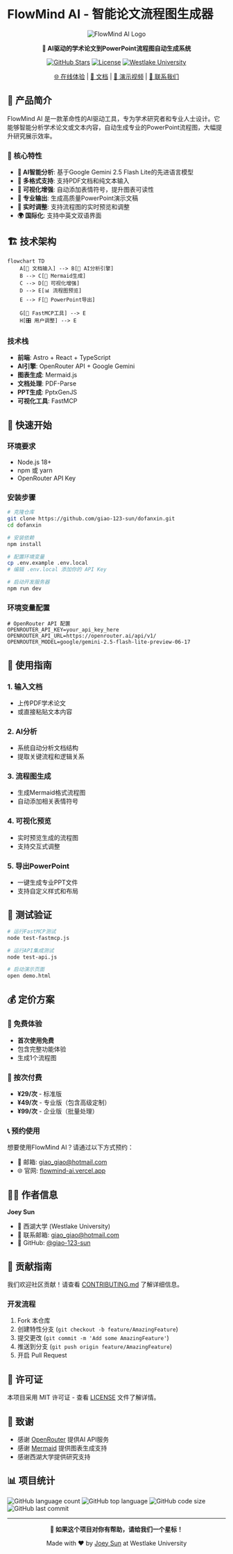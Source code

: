 # FlowMind AI - 智能论文流程图生成器

<div align="center">

![FlowMind AI Logo](https://img.shields.io/badge/FlowMind-AI-blue?style=for-the-badge&logo=artificial-intelligence)

**🚀 AI驱动的学术论文到PowerPoint流程图自动生成系统**

[![GitHub Stars](https://img.shields.io/github/stars/giao-123-sun/dofanxin?style=social)](https://github.com/giao-123-sun/dofanxin)
[![License](https://img.shields.io/badge/license-MIT-green.svg)](LICENSE)
[![Westlake University](https://img.shields.io/badge/Powered%20by-Westlake%20University-red.svg)](https://www.westlake.edu.cn/)

[🌐 在线体验](https://flowmind-ai.vercel.app) | [📖 文档](docs/) | [🎯 演示视频](demo/) | [💬 联系我们](mailto:giao_giao@hotmail.com)

</div>

## 🌟 产品简介

FlowMind AI 是一款革命性的AI驱动工具，专为学术研究者和专业人士设计。它能够智能分析学术论文或文本内容，自动生成专业的PowerPoint流程图，大幅提升研究展示效率。

### 🎯 核心特性

- **🤖 AI智能分析**: 基于Google Gemini 2.5 Flash Lite的先进语言模型
- **📄 多格式支持**: 支持PDF文档和纯文本输入
- **🎨 可视化增强**: 自动添加表情符号，提升图表可读性
- **💼 专业输出**: 生成高质量PowerPoint演示文稿
- **🔧 实时调整**: 支持流程图的实时预览和调整
- **🌍 国际化**: 支持中英文双语界面

## 🏗️ 技术架构

```mermaid
flowchart TD
    A[📄 文档输入] --> B[🤖 AI分析引擎]
    B --> C[🎯 Mermaid生成]
    C --> D[🎨 可视化增强]
    D --> E[📊 流程图预览]
    E --> F[💼 PowerPoint导出]
    
    G[🔧 FastMCP工具] --> E
    H[🎛️ 用户调整] --> E
```

### 技术栈

- **前端**: Astro + React + TypeScript
- **AI引擎**: OpenRouter API + Google Gemini
- **图表生成**: Mermaid.js
- **文档处理**: PDF-Parse
- **PPT生成**: PptxGenJS
- **可视化工具**: FastMCP

## 🚀 快速开始

### 环境要求

- Node.js 18+
- npm 或 yarn
- OpenRouter API Key

### 安装步骤

```bash
# 克隆仓库
git clone https://github.com/giao-123-sun/dofanxin.git
cd dofanxin

# 安装依赖
npm install

# 配置环境变量
cp .env.example .env.local
# 编辑 .env.local 添加你的 API Key

# 启动开发服务器
npm run dev
```

### 环境变量配置

```env
# OpenRouter API 配置
OPENROUTER_API_KEY=your_api_key_here
OPENROUTER_API_URL=https://openrouter.ai/api/v1/
OPENROUTER_MODEL=google/gemini-2.5-flash-lite-preview-06-17
```

## 📱 使用指南

### 1. 输入文档
- 上传PDF学术论文
- 或直接粘贴文本内容

### 2. AI分析
- 系统自动分析文档结构
- 提取关键流程和逻辑关系

### 3. 流程图生成
- 生成Mermaid格式流程图
- 自动添加相关表情符号

### 4. 可视化预览
- 实时预览生成的流程图
- 支持交互式调整

### 5. 导出PowerPoint
- 一键生成专业PPT文件
- 支持自定义样式和布局

## 🧪 测试验证

```bash
# 运行FastMCP测试
node test-fastmcp.js

# 运行API集成测试
node test-api.js

# 启动演示页面
open demo.html
```

## 💰 定价方案

### 🎁 免费体验
- **首次使用免费**
- 包含完整功能体验
- 生成1个流程图

### 💎 按次付费
- **¥29/次** - 标准版
- **¥49/次** - 专业版（包含高级定制）
- **¥99/次** - 企业版（批量处理）

### 📞 预约使用
想要使用FlowMind AI？请通过以下方式预约：
- 📧 邮箱: [giao_giao@hotmail.com](mailto:giao_giao@hotmail.com)
- 🌐 官网: [flowmind-ai.vercel.app](https://flowmind-ai.vercel.app)

## 👨‍💻 作者信息

**Joey Sun**
- 🏫 西湖大学 (Westlake University)
- 📧 联系邮箱: [giao_giao@hotmail.com](mailto:giao_giao@hotmail.com)
- 🐙 GitHub: [@giao-123-sun](https://github.com/giao-123-sun)

## 🤝 贡献指南

我们欢迎社区贡献！请查看 [CONTRIBUTING.md](CONTRIBUTING.md) 了解详细信息。

### 开发流程
1. Fork 本仓库
2. 创建特性分支 (`git checkout -b feature/AmazingFeature`)
3. 提交更改 (`git commit -m 'Add some AmazingFeature'`)
4. 推送到分支 (`git push origin feature/AmazingFeature`)
5. 开启 Pull Request

## 📄 许可证

本项目采用 MIT 许可证 - 查看 [LICENSE](LICENSE) 文件了解详情。

## 🙏 致谢

- 感谢 [OpenRouter](https://openrouter.ai/) 提供AI API服务
- 感谢 [Mermaid](https://mermaid-js.github.io/) 提供图表生成支持
- 感谢西湖大学提供研究支持

## 📊 项目统计

![GitHub language count](https://img.shields.io/github/languages/count/giao-123-sun/dofanxin)
![GitHub top language](https://img.shields.io/github/languages/top/giao-123-sun/dofanxin)
![GitHub code size](https://img.shields.io/github/languages/code-size/giao-123-sun/dofanxin)
![GitHub last commit](https://img.shields.io/github/last-commit/giao-123-sun/dofanxin)

---

<div align="center">

**🌟 如果这个项目对你有帮助，请给我们一个星标！**

Made with ❤️ by [Joey Sun](https://github.com/giao-123-sun) at Westlake University

</div>